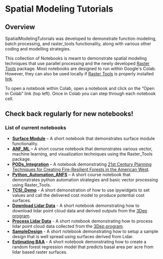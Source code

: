 # Spatial Modeling Tutorials
## Overview
SpatialModelingTutorials was developed to demonstrate function modeling, batch
processing, and raster_tools functionality, along with various other coding and
modelling strategies.

This collection of Notebooks is meant to demonstrate spatial modeling
techniques that use parallel processing and the newly developed [Raster
Tools](https://github.com/UM-RMRS/raster_tools) package. Most notebooks are
designed to run within Google's Colab. However, they can also be used locally
if [Raster Tools](https://github.com/UM-RMRS/raster_tools) is properly
installed [link](./install_raster_tools.md).

To open a notebook within Colab, open a notebook and click on the “Open in
Colab” link (top left). Once in Colab you can step through each notebook cell.


## Check back regularly for new notebooks!

### List of current notebooks

- **[Surface Module](./surface_module.ipynb)** – A short notebook that demonstrates surface module functionality.
- **[ANF_ML](./ANF_ML.ipynb)** – A short course notebook that demonstrates various vector, machine learning, and visualization techniques using the Raster_Tools package.
- **[PODs_Integration](./PODs_Integration.ipynb)** – A notebook demonstrating [21st Century Planning Techniques for Creating Fire-Resilient Forests in the American West](https://www.mdpi.com/1999-4907/12/8/1084).
- **[Python_Automation_ANFS](./Python_Automation_ANFS.ipynb)** – A short course notebook that demonstrates python automation strategies and basic vector processing using Raster_Tools.
- **[TCSI_Demo](./TCSI_Demo.ipynb)** - A short demonstration of how to use ipywidgets to set values and call the delivered cost model to produce potential cost surfaces.
- **[Download Lidar Data](./LidarDownload.ipynb)** - A short notebook demonstrating how to download lidar point cloud data and derived outputs from the [3Dep program](https://www.usgs.gov/3d-elevation-program).
- **[Process Lidar Data](./LidarProcessing.ipynb)** - A short notebook demonstrating how to process lidar point cloud data collected from the [3Dep program](https://www.usgs.gov/3d-elevation-program).
- **[SampleDesign](./SampleDesign.ipynb)** - A short notebook demonstrating how to setup a sample design that is well spread using surfaces derived from Lidar.
- **[Estimating BAA](./EstimatingBaa.ipynb)** - A short notebook demonstrating how to create a random forest regression model that predicts basal area per acre from lidar based raster surfaces.
